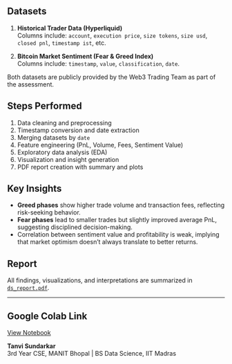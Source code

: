 
##  Datasets
1. **Historical Trader Data (Hyperliquid)**  
   Columns include: `account`, `execution price`, `size tokens`, `size usd`, `closed pnl`, `timestamp ist`, etc.

2. **Bitcoin Market Sentiment (Fear & Greed Index)**  
   Columns include: `timestamp`, `value`, `classification`, `date`.

Both datasets are publicly provided by the Web3 Trading Team as part of the assessment.


##  Steps Performed
1. Data cleaning and preprocessing  
2. Timestamp conversion and date extraction  
3. Merging datasets by `date`  
4. Feature engineering (PnL, Volume, Fees, Sentiment Value)  
5. Exploratory data analysis (EDA)  
6. Visualization and insight generation  
7. PDF report creation with summary and plots  


##  Key Insights
- **Greed phases** show higher trade volume and transaction fees, reflecting risk-seeking behavior.  
- **Fear phases** lead to smaller trades but slightly improved average PnL, suggesting disciplined decision-making.  
- Correlation between sentiment value and profitability is weak, implying that market optimism doesn’t always translate to better returns.


##  Report
All findings, visualizations, and interpretations are summarized in [`ds_report.pdf`](./ds_report.pdf).

---

##  Google Colab Link
[View Notebook](https://colab.research.google.com)


**Tanvi Sundarkar**  
3rd Year CSE, MANIT Bhopal | BS Data Science, IIT Madras  
